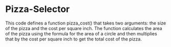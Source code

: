 # Pizza-Selector
This code defines a function pizza_cost() that takes two arguments: the size of the pizza and the cost per square inch. The function calculates the area of the pizza using the formula for the area of a circle and then multiplies that by the cost per square inch to get the total cost of the pizza.
